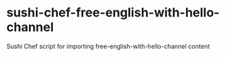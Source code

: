 # sushi-chef-free-english-with-hello-channel
Sushi Chef script for importing free-english-with-hello-channel content
